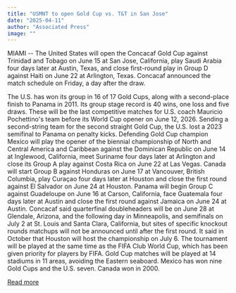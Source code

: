 ```yaml
---
title: "USMNT to open Gold Cup vs. T&T in San Jose"
date: "2025-04-11"
author: "Associated Press"
image: ""
---
```


MIAMI -- The United States will open the Concacaf Gold Cup against Trinidad and Tobago on June 15 at San Jose, California, play Saudi Arabia four days later at Austin, Texas, and close first-round play in Group D against Haiti on June 22 at Arlington, Texas.
Concacaf announced the match schedule on Friday, a day after the draw.
 
The U.S. has won its group in 16 of 17 Gold Cups, along with a second-place finish to Panama in 2011. Its group stage record is 40 wins, one loss and five draws.
These will be the last competitive matches for U.S. coach Mauricio Pochettino's team before its World Cup opener on June 12, 2026.
Sending a second-string team for the second straight Gold Cup, the U.S. lost a 2023 semifinal to Panama on penalty kicks.
Defending Gold Cup champion Mexico will play the opener of the biennial championship of North and Central America and Caribbean against the Dominican Republic on June 14 at Inglewood, California, meet Suriname four days later at Arlington and close its Group A play against Costa Rica on June 22 at Las Vegas.
Canada will start Group B against Honduras on June 17 at Vancouver, British Columbia, play Curaçao four days later at Houston and close the first round against El Salvador on June 24 at Houston.
Panama will begin Group C against Guadeloupe on June 16 at Carson, California, face Guatemala four days later at Austin and close the first round against Jamaica on June 24 at Austin.
Concacaf said quarterfinal doubleheaders will be on June 28 at Glendale, Arizona, and the following day in Minneapolis, and semifinals on July 2 at St. Louis and Santa Clara, California, but sites of specific knockout rounds matchups will not be announced until after the first round. It said in October that Houston will host the championship on July 6.
The tournament will be played at the same time as the FIFA Club World Cup, which has been given priority for players by FIFA. Gold Cup matches will be played at 14 stadiums in 11 areas, avoiding the Eastern seaboard.
Mexico has won nine Gold Cups and the U.S. seven. Canada won in 2000.

[Read more](https://www.espn.com/soccer/story/_/id/44633034/2025-gold-cup-schedule-usa-trinidad-tobago-saudi-arabia-haiti)

